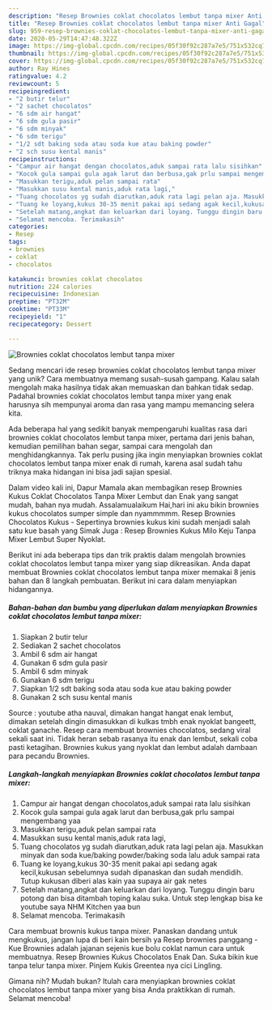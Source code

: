 ```yaml
---
description: "Resep Brownies coklat chocolatos lembut tanpa mixer Anti Gagal"
title: "Resep Brownies coklat chocolatos lembut tanpa mixer Anti Gagal"
slug: 959-resep-brownies-coklat-chocolatos-lembut-tanpa-mixer-anti-gagal
date: 2020-05-29T14:47:48.322Z
image: https://img-global.cpcdn.com/recipes/05f30f92c287a7e5/751x532cq70/brownies-coklat-chocolatos-lembut-tanpa-mixer-foto-resep-utama.jpg
thumbnail: https://img-global.cpcdn.com/recipes/05f30f92c287a7e5/751x532cq70/brownies-coklat-chocolatos-lembut-tanpa-mixer-foto-resep-utama.jpg
cover: https://img-global.cpcdn.com/recipes/05f30f92c287a7e5/751x532cq70/brownies-coklat-chocolatos-lembut-tanpa-mixer-foto-resep-utama.jpg
author: Ray Hines
ratingvalue: 4.2
reviewcount: 5
recipeingredient:
- "2 butir telur"
- "2 sachet chocolatos"
- "6 sdm air hangat"
- "6 sdm gula pasir"
- "6 sdm minyak"
- "6 sdm terigu"
- "1/2 sdt baking soda atau soda kue atau baking powder"
- "2 sch susu kental manis"
recipeinstructions:
- "Campur air hangat dengan chocolatos,aduk sampai rata lalu sisihkan"
- "Kocok gula sampai gula agak larut dan berbusa,gak prlu sampai mengembang yaa"
- "Masukkan terigu,aduk pelan sampai rata"
- "Masukkan susu kental manis,aduk rata lagi,"
- "Tuang chocolatos yg sudah diarutkan,aduk rata lagi pelan aja. Masukkan minyak dan soda kue/baking powder/baking soda lalu aduk sampai rata"
- "Tuang ke loyang,kukus 30-35 menit pakai api sedang agak kecil,kukusan sebelumnya sudah dipanaskan dan sudah mendidih. Tutup kukusan diberi alas kain yaa supaya air gak netes"
- "Setelah matang,angkat dan keluarkan dari loyang. Tunggu dingin baru potong dan bisa ditambah toping kalau suka. Untuk step lengkap bisa ke youtube saya NHM Kitchen yaa bun"
- "Selamat mencoba. Terimakasih"
categories:
- Resep
tags:
- brownies
- coklat
- chocolatos

katakunci: brownies coklat chocolatos 
nutrition: 224 calories
recipecuisine: Indonesian
preptime: "PT32M"
cooktime: "PT33M"
recipeyield: "1"
recipecategory: Dessert

---
```



![Brownies coklat chocolatos lembut tanpa mixer](https://img-global.cpcdn.com/recipes/05f30f92c287a7e5/751x532cq70/brownies-coklat-chocolatos-lembut-tanpa-mixer-foto-resep-utama.jpg)

Sedang mencari ide resep brownies coklat chocolatos lembut tanpa mixer yang unik? Cara membuatnya memang susah-susah gampang. Kalau salah mengolah maka hasilnya tidak akan memuaskan dan bahkan tidak sedap. Padahal brownies coklat chocolatos lembut tanpa mixer yang enak harusnya sih mempunyai aroma dan rasa yang mampu memancing selera kita.

Ada beberapa hal yang sedikit banyak mempengaruhi kualitas rasa dari brownies coklat chocolatos lembut tanpa mixer, pertama dari jenis bahan, kemudian pemilihan bahan segar, sampai cara mengolah dan menghidangkannya. Tak perlu pusing jika ingin menyiapkan brownies coklat chocolatos lembut tanpa mixer enak di rumah, karena asal sudah tahu triknya maka hidangan ini bisa jadi sajian spesial.

Dalam video kali ini, Dapur Mamala akan membagikan resep Brownies Kukus Coklat Chocolatos Tanpa Mixer Lembut dan Enak yang sangat mudah, bahan nya mudah. Assalamualaikum Hai,hari ini aku bikin brownies kukus chocolatos sumper simple dan nyammmmm. Resep Brownies Chocolatos Kukus - Sepertinya brownies kukus kini sudah menjadi salah satu kue basah yang Simak Juga : Resep Brownies Kukus Milo Keju Tanpa Mixer Lembut Super Nyoklat.


Berikut ini ada beberapa tips dan trik praktis dalam mengolah brownies coklat chocolatos lembut tanpa mixer yang siap dikreasikan. Anda dapat membuat Brownies coklat chocolatos lembut tanpa mixer memakai 8 jenis bahan dan 8 langkah pembuatan. Berikut ini cara dalam menyiapkan hidangannya.

<!--inarticleads1-->

##### Bahan-bahan dan bumbu yang diperlukan dalam menyiapkan Brownies coklat chocolatos lembut tanpa mixer:

1. Siapkan 2 butir telur
1. Sediakan 2 sachet chocolatos
1. Ambil 6 sdm air hangat
1. Gunakan 6 sdm gula pasir
1. Ambil 6 sdm minyak
1. Gunakan 6 sdm terigu
1. Siapkan 1/2 sdt baking soda atau soda kue atau baking powder
1. Gunakan 2 sch susu kental manis


Source : youtube atha nauval, dimakan hangat hangat enak lembut, dimakan setelah dingin dimasukkan di kulkas tmbh enak nyoklat bangeett, coklat ganache. Resep cara membuat brownies chocolatos, sedang viral sekali saat ini. Tidak heran sebab rasanya itu enak dan lembut, sekali coba pasti ketagihan. Brownies kukus yang nyoklat dan lembut adalah dambaan para pecandu Brownies. 

<!--inarticleads2-->

##### Langkah-langkah menyiapkan Brownies coklat chocolatos lembut tanpa mixer:

1. Campur air hangat dengan chocolatos,aduk sampai rata lalu sisihkan
1. Kocok gula sampai gula agak larut dan berbusa,gak prlu sampai mengembang yaa
1. Masukkan terigu,aduk pelan sampai rata
1. Masukkan susu kental manis,aduk rata lagi,
1. Tuang chocolatos yg sudah diarutkan,aduk rata lagi pelan aja. Masukkan minyak dan soda kue/baking powder/baking soda lalu aduk sampai rata
1. Tuang ke loyang,kukus 30-35 menit pakai api sedang agak kecil,kukusan sebelumnya sudah dipanaskan dan sudah mendidih. Tutup kukusan diberi alas kain yaa supaya air gak netes
1. Setelah matang,angkat dan keluarkan dari loyang. Tunggu dingin baru potong dan bisa ditambah toping kalau suka. Untuk step lengkap bisa ke youtube saya NHM Kitchen yaa bun
1. Selamat mencoba. Terimakasih


Cara membuat brownis kukus tanpa mixer. Panaskan dandang untuk mengkukus, jangan lupa di beri kain bersih ya Resep brownies panggang - Kue Brownies adalah jajanan sejenis kue bolu coklat namun cara untuk membuatnya. Resep Brownies Kukus Chocolatos Enak Dan. Suka bikin kue tanpa telur tanpa mixer. Pinjem Kukis Greentea nya cici Lingling. 

Gimana nih? Mudah bukan? Itulah cara menyiapkan brownies coklat chocolatos lembut tanpa mixer yang bisa Anda praktikkan di rumah. Selamat mencoba!
